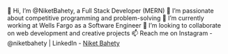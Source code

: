 👋 Hi, I’m @NiketBahety, a Full Stack Developer (MERN)
👀 I’m passionate about competitive programming and problem-solving
🌱 I’m currently working at Wells Fargo as a Software Engineer
💞️ I’m looking to collaborate on web development and creative projects
📫 Reach me on Instagram - @niketbahety | LinkedIn - [Niket Bahety](https://www.linkedin.com/in/niket-bahety-260151229/)

<!---
NiketBahety/NiketBahety is a ✨ special ✨ repository because its `README.md` (this file) appears on your GitHub profile.
You can click the Preview link to take a look at your changes.
--->
